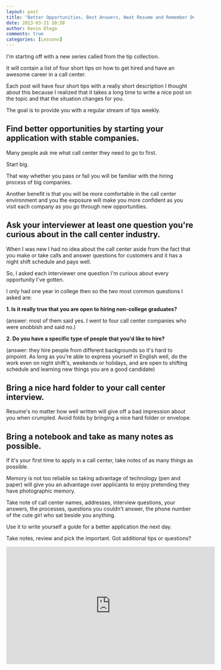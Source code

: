 ```yaml
---
layout: post
title: "Better Opportunities, Best Answers, Neat Resume and Remember Details"
date: 2013-03-21 10:58
author: Kevin Olega
comments: true
categories: [Lessons]
---
```

I'm starting off with a new series called from the tip collection. 

It will contain a list of four short tips on how to get hired and have an awesome career in a call center.

Each post will have four short tips with a really short description I thought about this because I realized that it takes a long time to write a nice post on the topic and that the situation changes for you. 

The goal is to provide you with a regular stream of tips weekly.

## Find better opportunities by starting your application with stable companies.

Many people ask me what call center they need to go to first. 

Start big. 

That way whether you pass or fail you will be familiar with the hiring process of big companies. 

Another benefit is that you will be more comfortable in the call center environment and you the exposure will make you more confident as you visit each company as you go through new opportunities. 

## Ask your interviewer at least one question you're curious about in the call center industry.

When I was new I had no idea about the call center aside from the fact that you make or take calls and answer questions for customers and it has a night shift schedule and pays well. 

So, I asked each interviewer one question I'm curious about every opportunity I've gotten. 

I only had one year in college then so the two most common questions I asked are: 

**1. Is it really true that you are open to hiring non-college graduates?** 

(answer: most of them said yes. I went to four call center companies who were snobbish and said no.) 

**2. Do you have a specific type of people that you'd like to hire?** 

(answer: they hire people from different backgrounds so it's hard to pinpoint. As long as you're able to express yourself in English well, do the work even on night shift's, weekends or holidays, and are open to shifting schedule and learning new things you are a good candidate) 

 

## Bring a nice hard folder to your call center interview.

Resume's no matter how well written will give off a bad impression about you when crumpled. Avoid folds by bringing a nice hard folder or envelope. 

## Bring a notebook and take as many notes as possible. 

If it's your first time to apply in a call center, take notes of as many things as possible. 

Memory is not too reliable so taking advantage of technology (pen and paper) will give you an advantage over applicants to enjoy pretending they have photographic memory. 

Take note of call center names, addresses, interview questions, your answers, the processes, questions you couldn't answer, the phone number of the cute girl who sat beside you anything. 

Use it to write yourself a guide for a better application the next day. 

Take notes, review and pick the important. Got additional tips or questions? 

<iframe width="560" height="315" src="https://www.youtube.com/embed/b8g_kBupEg8" frameborder="0" allow="accelerometer; autoplay; encrypted-media; gyroscope; picture-in-picture" allowfullscreen></iframe>
